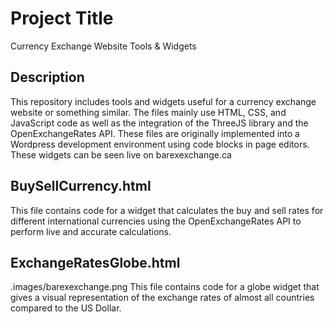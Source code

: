 # Project Title
Currency Exchange Website Tools & Widgets

## Description
This repository includes tools and widgets useful for a currency exchange website or something similar. 
The files mainly use HTML, CSS, and JavaScript code as well as the integration of the ThreeJS library and the OpenExchangeRates API.
These files are originally implemented into a Wordpress development environment using code blocks in page editors. 
These widgets can be seen live on barexexchange.ca

## BuySellCurrency.html
This file contains code for a widget that calculates the buy and sell rates for different international currencies using the
OpenExchangeRates API to perform live and accurate calculations.


## ExchangeRatesGlobe.html
.images/barexexchange.png
This file contains code for a globe widget that gives a visual representation of the exchange rates of almost all countries compared to the US Dollar. 
